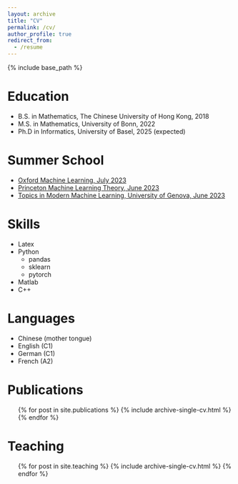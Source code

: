 ```yaml
---
layout: archive
title: "CV"
permalink: /cv/
author_profile: true
redirect_from:
  - /resume
---
```


{% include base_path %}

Education
======
* B.S. in Mathematics, The Chinese University of Hong Kong, 2018
* M.S. in Mathematics, University of Bonn, 2022
* Ph.D in Informatics, University of Basel, 2025 (expected)

Summer School
======
* [Oxford Machine Learning, July 2023](https://www.oxfordml.school/program)
* [Princeton Machine Learning Theory, June 2023](https://mlschool.princeton.edu/#courses)
* [Topics in Modern Machine Learning, University of Genova, June 2023](https://malga.unige.it/education/schools/modml)

Skills
======
* Latex
* Python
  * pandas
  * sklearn
  * pytorch
* Matlab
* C++

Languages
======
* Chinese (mother tongue)
* English (C1)
* German (C1)
* French (A2)

Publications
======
  <ul>{% for post in site.publications %}
    {% include archive-single-cv.html %}
  {% endfor %}</ul>
  
  
Teaching
======
  <ul>{% for post in site.teaching %}
    {% include archive-single-cv.html %}
  {% endfor %}</ul>
  

